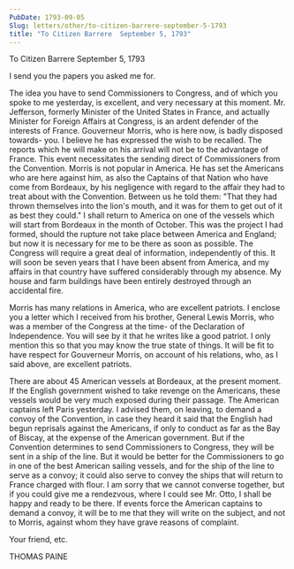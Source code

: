 ```yaml
---
PubDate: 1793-09-05
Slug: letters/other/to-citizen-barrere-september-5-1793
title: "To Citizen Barrere  September 5, 1793"
---
```


   To Citizen Barrere  September 5, 1793

   I send you the papers you asked me for.

   The idea you have to send Commissioners to Congress, and of which you
   spoke to me yesterday, is excellent, and very necessary at this moment.
   Mr. Jefferson, formerly Minister of the United States in France, and
   actually Minister for Foreign Affairs at Congress, is an ardent defender
   of the interests of France. Gouverneur Morris, who is here now, is badly
   disposed towards- you. I believe he has expressed the wish to be recalled.
   The reports which he will make on his arrival will not be to the advantage
   of France. This event necessitates the sending direct of Commissioners
   from the Convention. Morris is not popular in America. He has set the
   Americans who are here against him, as also the Captains of that Nation
   who have come from Bordeaux, by his negligence with regard to the affair
   they had to treat about with the Convention. Between us he told them:
   "That they had thrown themselves into the lion's mouth, and it was for
   them to get out of it as best they could." I shall return to America on
   one of the vessels which will start from Bordeaux in the month of October.
   This was the project I had formed, should the rupture not take place
   between America and England; but now it is necessary for me to be there as
   soon as possible. The Congress will require a great deal of information,
   independently of this. It will soon be seven years that I have been absent
   from America, and my affairs in that country have suffered considerably
   through my absence. My house and farm buildings have been entirely
   destroyed through an accidental fire.

   Morris has many relations in America, who are excellent patriots. I
   enclose you a letter which I received from his brother, General Lewis
   Morris, who was a member of the Congress at the time- of the Declaration
   of Independence. You will see by it that he writes like a good patriot. I
   only mention this so that you may know the true state of things. It will
   be fit to have respect for Gouverneur Morris, on account of his relations,
   who, as I said above, are excellent patriots.

   There are about 45 American vessels at Bordeaux, at the present moment. If
   the English government wished to take revenge on the Americans, these
   vessels would be very much exposed during their passage. The American
   captains left Paris yesterday. I advised them, on leaving, to demand a
   convoy of the Convention, in case they heard it said that the English had
   begun reprisals against the Americans, if only to conduct as far as the
   Bay of Biscay, at the expense of the American government. But if the
   Convention determines to send Commissioners to Congress, they will be sent
   in a ship of the line. But it would be better for the Commissioners to go
   in one of the best American sailing vessels, and for the ship of the line
   to serve as a convoy; it could also serve to convey the ships that will
   return to France charged with flour. I am sorry that we cannot converse
   together, but if you could give me a rendezvous, where I could see Mr.
   Otto, I shall be happy and ready to be there. If events force the American
   captains to demand a convoy, it will be to me that they will write on the
   subject, and not to Morris, against whom they have grave reasons of
   complaint.

   Your friend, etc.

   THOMAS PAINE


